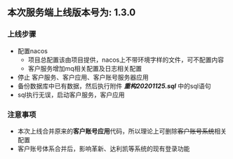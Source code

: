 ## 本次服务端上线版本号为: 1.3.0

### 上线步骤
+ 配置nacos
    + 项目总配置该由项目提供，nacos上不带环境字样的文件，可不配置内容
    + 客户服务增加mq相关配置及日志相关配置
+ 停止 客户服务、客户应用、客户账号服务器应用
+ 备份数据库中已有数据，然后执行附件 ***重构20201125.sql*** 中的sql语句
+ sql执行无误，启动客户服务，客户应用

### 注意事项
- 本次上线合并原来的**客户账号应用**代码，所以理论上可删除<s>客户账号系统</s>相关配置
- 客户账号体系合并后，影响革新、达利凯等系统的现有登录功能
